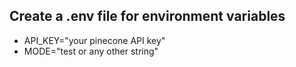 ## Create a .env file for environment variables
- API_KEY="your pinecone API key"
- MODE="test or any other string"